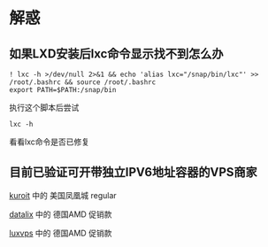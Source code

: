 # 解惑

## 如果LXD安装后lxc命令显示找不到怎么办

```
! lxc -h >/dev/null 2>&1 && echo 'alias lxc="/snap/bin/lxc"' >> /root/.bashrc && source /root/.bashrc
export PATH=$PATH:/snap/bin
```

执行这个脚本后尝试

```
lxc -h
```

看看lxc命令是否已修复

## 目前已验证可开带独立IPV6地址容器的VPS商家

[kuroit](https://my.kuroit.com/aff.php?aff=5) 中的 美国凤凰城 regular

[datalix](https://t.me/vps_reviews/338) 中的 德国AMD 促销款

[luxvps](https://billing.luxvps.xyz/aff.php?aff=36) 中的 德国AMD 促销款
